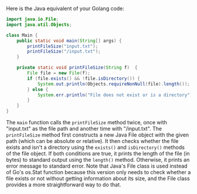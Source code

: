 Here is the Java equivalent of your Golang code:

```java
import java.io.File;
import java.util.Objects;

class Main {
    public static void main(String[] args) {
        printFileSize("input.txt");
        printFileSize("/input.txt");
    }

    private static void printFileSize(String f)  {
        File file = new File(f);
        if (file.exists() && !file.isDirectory()) {
            System.out.println(Objects.requireNonNull(file).length());
        } else {
            System.err.println("File does not exist or is a directory");
        }
    }
}
```
The `main` function calls the `printFileSize` method twice, once with "input.txt" as the file path and another time with "/input.txt".
The `printFileSize` method first constructs a new Java File object with the given path (which can be absolute or relative). It then checks whether the file exists and isn't a directory using the `exists()` and `isDirectory()` methods of the file object. If both conditions are true, it prints the length of the file (in bytes) to standard output using the `length()` method. Otherwise, it prints an error message to standard error.
Note that Java's File class is used instead of Go's os.Stat function because this version only needs to check whether a file exists or not without getting information about its size, and the File class provides a more straightforward way to do that.
